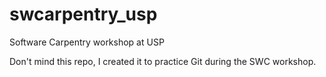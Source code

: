 # swcarpentry_usp
Software Carpentry workshop at USP

Don't mind this repo, I created it to practice Git during the SWC workshop.
